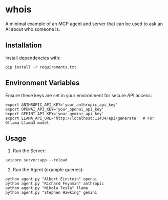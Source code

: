 # whois
A minimal example of an MCP agent and server that can be used to ask an AI about who someone is.

## Installation
Install dependencies with:
```
pip install -r requirements.txt
```

## Environment Variables
Ensure these keys are set in your environment for secure API access:
```
export ANTHROPIC_API_KEY='your_anthropic_api_key'
export OPENAI_API_KEY='your_openai_api_key'
export GEMINI_API_KEY='your_gemini_api_key'
export LLAMA_API_URL='http://localhost:11434/api/generate'  # For Ollama Llama3 model
```

## Usage
1. Run the Server:
```
uvicorn server:app --reload
```

2. Run the Agent (example queries):
```
python agent.py "Albert Einstein" openai
python agent.py "Richard Feynman" anthropic
python agent.py "Nikola Tesla" llama
python agent.py "Stephen Hawking" gemini
```


